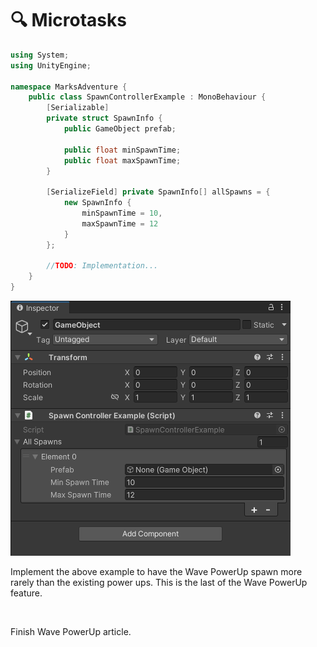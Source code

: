 # 🔍 Microtasks

```cs
using System;
using UnityEngine;

namespace MarksAdventure {
    public class SpawnControllerExample : MonoBehaviour {
        [Serializable]
        private struct SpawnInfo {
            public GameObject prefab;

            public float minSpawnTime;
            public float maxSpawnTime;
        }

        [SerializeField] private SpawnInfo[] allSpawns = {
            new SpawnInfo {
                minSpawnTime = 10,
                maxSpawnTime = 12
            }
        };

        //TODO: Implementation...
    }
}
```

![Spawn Controller Example 2](/docs/images/Spawn%20Controller%20Example%202.png)

Implement the above example to have the Wave PowerUp spawn more rarely than the existing power ups. This is the last of the Wave PowerUp feature.

<br />

Finish Wave PowerUp article.